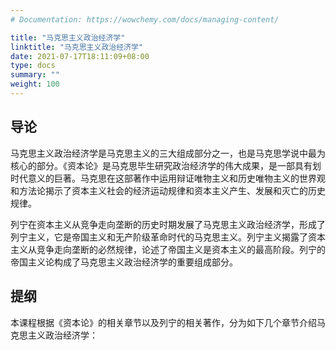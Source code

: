 ```yaml
---
# Documentation: https://wowchemy.com/docs/managing-content/

title: "马克思主义政治经济学"
linktitle: "马克思主义政治经济学"
date: 2021-07-17T18:11:09+08:00
type: docs
summary: ""
weight: 100
---
```


<!--more-->

## 导论

马克思主义政治经济学是马克思主义的三大组成部分之一，也是马克思学说中最为核心的部分。《资本论》是马克思毕生研究政治经济学的伟大成果，是一部具有划时代意义的巨著。马克思在这部著作中运用辩证唯物主义和历史唯物主义的世界观和方法论揭示了资本主义社会的经济运动规律和资本主义产生、发展和灭亡的历史规律。

列宁在资本主义从竞争走向垄断的历史时期发展了马克思主义政治经济学，形成了列宁主义，它是帝国主义和无产阶级革命时代的马克思主义。列宁主义揭露了资本主义从竞争走向垄断的必然规律，论述了帝国主义是资本主义的最高阶段。列宁的帝国主义论构成了马克思主义政治经济学的重要组成部分。

## 提纲

本课程根据《资本论》的相关章节以及列宁的相关著作，分为如下几个章节介绍马克思主义政治经济学：


